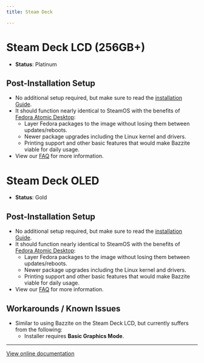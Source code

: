 ```yaml
---
title: Steam Deck

---
```


# Steam Deck LCD (256GB+)

- **Status**: Platinum

## Post-Installation Setup

- No additional setup required, but make sure to read the [installation Guide](https://universal-blue.discourse.group/docs?topic=30).
-  It should function nearly identical to SteamOS with the benefits of [Fedora Atomic Desktop](https://fedoraproject.org/atomic-desktops/):
    - Layer Fedora packages to the image without losing them between updates/reboots.
    - Newer package upgrades including the Linux kernel and drivers.
    - Printing support and other basic  features that would make Bazzite viable for daily usage.
- View our [FAQ](https://universal-blue.discourse.group/docs?topic=33) for more information.

# Steam Deck OLED

- **Status**: Gold

## Post-Installation Setup

* No additional setup required, but make sure to read the [installation Guide](https://universal-blue.discourse.group/docs?topic=30).
* It should function nearly identical to SteamOS with the benefits of [Fedora Atomic Desktop](https://fedoraproject.org/atomic-desktops/):
  * Layer Fedora packages to the image without losing them between updates/reboots.
  * Newer package upgrades including the Linux kernel and drivers.
  * Printing support and other basic features that would make Bazzite viable for daily usage.
* View our [FAQ](https://universal-blue.discourse.group/docs?topic=33) for more information.

## Workarounds / Known Issues

- Similar to using Bazzite on the Steam Deck LCD, but currently suffers from the following:
  - Installer requires **Basic Graphics Mode**.

<hr>

[View online documentation](https://universal-blue.discourse.group/docs?topic=1849)

